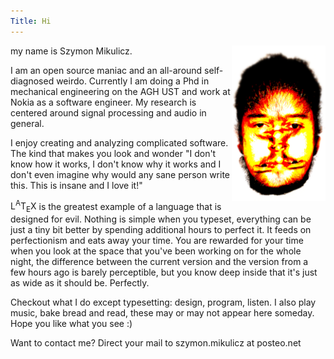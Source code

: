 ```yaml
---
Title: Hi
---
```


<img style="float: right;" width="150" src="media/images/Mikulicz_paszp3_alp.png">
my name is Szymon Mikulicz.

I am an open source maniac and an all-around self-diagnosed weirdo. Currently
I am doing a Phd in mechanical engineering on the AGH UST and work at Nokia as
a software engineer. My research is centered around signal processing and audio
in general.

I enjoy creating and analyzing complicated software. The kind that makes you
look and wonder "I don't know how it works, I don't know why it works and I
don't even imagine why would any sane person write this. This is insane and I love it!"

<span class="latex">L<sup>A</sup>T<sub>E</sub>X</span> is the greatest example
of a language that is designed for evil. Nothing is simple when you
typeset, everything can be just a tiny bit better by spending additional hours
to perfect it. It feeds on perfectionism and eats away your time. You are
rewarded for your time when you look at the space that you've been working on
for the whole night, the difference between the current version and the version
from a few hours ago is barely perceptible, but you know deep inside that it's
just as wide as it should be. Perfectly.

Checkout what I do except typesetting: design, program, listen.
I also play music, bake bread and read, these may or may not appear here
someday. Hope you like what you see :)

Want to contact me? Direct your mail to szymon.mikulicz at posteo.net


